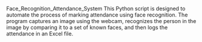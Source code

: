 Face_Recognition_Attendance_System
This Python script is designed to automate the process of marking attendance using face recognition.
The program captures an image using the webcam, recognizes the person in the image by comparing it to a set of known faces, and then logs the attendance in an Excel file.

